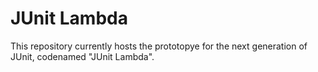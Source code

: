 # JUnit Lambda

This repository currently hosts the prototopye for the next generation of JUnit, codenamed "JUnit Lambda".

